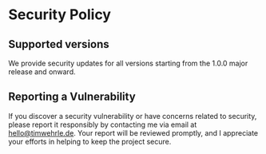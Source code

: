 # Security Policy

## Supported versions

We provide security updates for all versions starting from the 1.0.0 major release and onward.

## Reporting a Vulnerability

If you discover a security vulnerability or have concerns related to security, please report it responsibly by contacting me via email at hello@timwehrle.de.
Your report will be reviewed promptly, and I appreciate your efforts in helping to keep the project secure.
